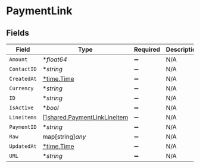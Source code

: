 # PaymentLink


## Fields

| Field                                                                             | Type                                                                              | Required                                                                          | Description                                                                       |
| --------------------------------------------------------------------------------- | --------------------------------------------------------------------------------- | --------------------------------------------------------------------------------- | --------------------------------------------------------------------------------- |
| `Amount`                                                                          | **float64*                                                                        | :heavy_minus_sign:                                                                | N/A                                                                               |
| `ContactID`                                                                       | **string*                                                                         | :heavy_minus_sign:                                                                | N/A                                                                               |
| `CreatedAt`                                                                       | [*time.Time](https://pkg.go.dev/time#Time)                                        | :heavy_minus_sign:                                                                | N/A                                                                               |
| `Currency`                                                                        | **string*                                                                         | :heavy_minus_sign:                                                                | N/A                                                                               |
| `ID`                                                                              | **string*                                                                         | :heavy_minus_sign:                                                                | N/A                                                                               |
| `IsActive`                                                                        | **bool*                                                                           | :heavy_minus_sign:                                                                | N/A                                                                               |
| `Lineitems`                                                                       | [][shared.PaymentLinkLineitem](../../../pkg/models/shared/paymentlinklineitem.md) | :heavy_minus_sign:                                                                | N/A                                                                               |
| `PaymentID`                                                                       | **string*                                                                         | :heavy_minus_sign:                                                                | N/A                                                                               |
| `Raw`                                                                             | map[string]*any*                                                                  | :heavy_minus_sign:                                                                | N/A                                                                               |
| `UpdatedAt`                                                                       | [*time.Time](https://pkg.go.dev/time#Time)                                        | :heavy_minus_sign:                                                                | N/A                                                                               |
| `URL`                                                                             | **string*                                                                         | :heavy_minus_sign:                                                                | N/A                                                                               |